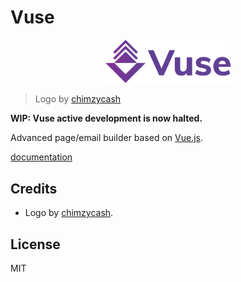 # Vuse

<p align="center">
  <a href="https://github.com/baianat/vuse" target="_blank">
    <img width="200" src="https://github.com/baianat/vuse/blob/master/Logo/Vuse_Logo_Horizontal_Gradient.png">
  </a>
</p>

> Logo by [chimzycash](https://github.com/chimzycash)

**WIP: Vuse active development is now halted.**

Advanced page/email builder based on [Vue.js](https://vuejs.org/).

[documentation](https://baianat.github.io/vuse/)

## Credits

- Logo by [chimzycash](https://github.com/chimzycash).

## License

MIT
